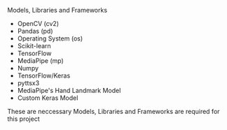 Models, Libraries and Frameworks

- OpenCV (cv2)
- Pandas (pd)
- Operating System (os)
- Scikit-learn
- TensorFlow
- MediaPipe (mp)
- Numpy
- TensorFlow/Keras
- pyttsx3
- MediaPipe's Hand Landmark Model
- Custom Keras Model

These are neccessary Models, Libraries and Frameworks are required for this project
